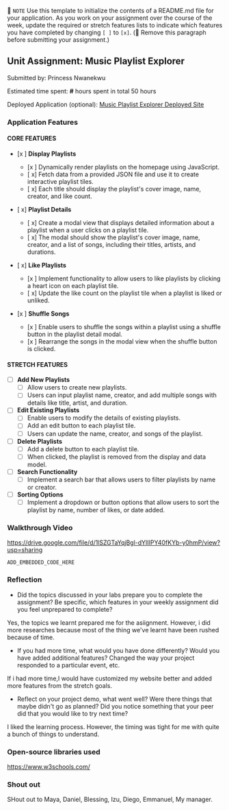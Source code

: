 📝 `NOTE` Use this template to initialize the contents of a README.md file for your application. As you work on your assignment over the course of the week, update the required or stretch features lists to indicate which features you have completed by changing `[ ]` to `[x]`. (🚫 Remove this paragraph before submitting your assignment.)

## Unit Assignment: Music Playlist Explorer

Submitted by: Princess Nwanekwu

Estimated time spent: **#** hours spent in total 50 hours

Deployed Application (optional): [Music Playlist Explorer Deployed Site](ADD_LINK_HERE)

### Application Features

#### CORE FEATURES

- [x ] **Display Playlists**
  - [x ] Dynamically render playlists on the homepage using JavaScript.
  - [ x] Fetch data from a provided JSON file and use it to create interactive playlist tiles.
  - [ x] Each title should display the playlist's cover image, name, creator, and like count.

- [ x] **Playlist Details**
  - [ x] Create a modal view that displays detailed information about a playlist when a user clicks on a playlist tile.
  - [ x] The modal should show the playlist's cover image, name, creator, and a list of songs, including their titles, artists, and durations.

- [ x] **Like Playlists**
  - [x ] Implement functionality to allow users to like playlists by clicking a heart icon on each playlist tile.
  - [ x] Update the like count on the playlist tile when a playlist is liked or unliked.

- [x ] **Shuffle Songs**
  - [x ] Enable users to shuffle the songs within a playlist using a shuffle button in the playlist detail modal.
  - [x ] Rearrange the songs in the modal view when the shuffle button is clicked.

#### STRETCH FEATURES

- [ ] **Add New Playlists**
  - [ ] Allow users to create new playlists.
  - [ ] Users can input playlist name, creator, and add multiple songs with details like title, artist, and duration.

- [ ] **Edit Existing Playlists**
  - [ ] Enable users to modify the details of existing playlists.
  - [ ] Add an edit button to each playlist tile.
  - [ ] Users can update the name, creator, and songs of the playlist.

- [ ] **Delete Playlists**
  - [ ] Add a delete button to each playlist tile.
  - [ ] When clicked, the playlist is removed from the display and data model.

- [ ] **Search Functionality**
  - [ ] Implement a search bar that allows users to filter playlists by name or creator.

- [ ] **Sorting Options**
  - [ ] Implement a dropdown or button options that allow users to sort the playlist by name, number of likes, or date added.

### Walkthrough Video
https://drive.google.com/file/d/1lSZGTaYqjBgl-dYlIIPY40fKYb-y0hmP/view?usp=sharing


`ADD_EMBEDDED_CODE_HERE`

### Reflection

* Did the topics discussed in your labs prepare you to complete the assignment? Be specific, which features in your weekly assignment did you feel unprepared to complete?

Yes, the topics we learnt prepared me for the asiignment. However, i did more researches because most of the thing we've learnt have been rushed because of time.

* If you had more time, what would you have done differently? Would you have added additional features? Changed the way your project responded to a particular event, etc.
  
If i had more time,I would have customized my website better and added more features from the stretch goals.

* Reflect on your project demo, what went well? Were there things that maybe didn't go as planned? Did you notice something that your peer did that you would like to try next time?

I liked the learning process. However, the timing was tight for me with quite a bunch of things to understand.

### Open-source libraries used

https://www.w3schools.com/

### Shout out

SHout out to Maya, Daniel, Blessing, Izu, Diego, Emmanuel, My manager.
